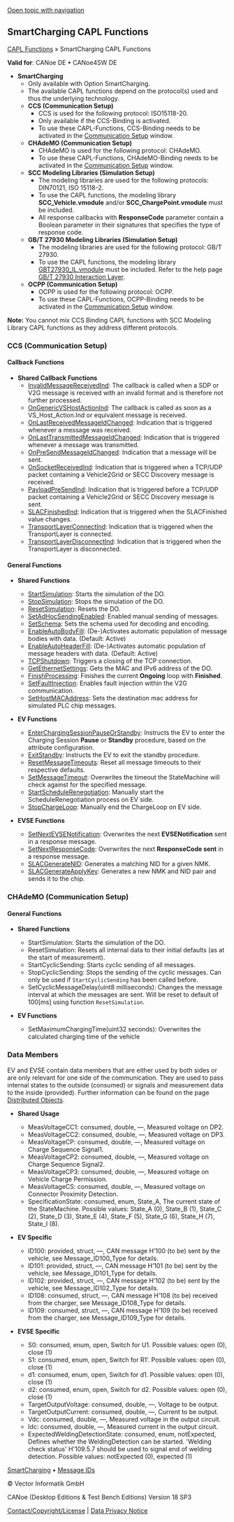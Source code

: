 [Open topic with navigation](../../../../CANoeDEFamily.htm#Topics/CAPLFunctions/SmartCharging/CAPLFunctionsSmartChargingOverview.md)

## SmartCharging CAPL Functions

[CAPL Functions](../CAPLfunctions.md) » SmartCharging CAPL Functions

**Valid for**: CANoe DE • CANoe4SW DE

- **SmartCharging**
  - Only available with Option SmartCharging.
  - The available CAPL functions depend on the protocol(s) used and thus the underlying technology.
  - **CCS (Communication Setup)**
    - CCS is used for the following protocol: ISO15118-20.
    - Only available if the CCS-Binding is activated.
    - To use these CAPL-Functions, CCS-Binding needs to be activated in the [Communication Setup](../../CANoeCANalyzer/Windows/CommunicationSetup/CommunicationSetup.md) window.
  - **CHAdeMO (Communication Setup)**
    - CHAdeMO is used for the following protocol: CHAdeMO.
    - To use these CAPL-Functions, CHAdeMO-Binding needs to be activated in the [Communication Setup](../../CANoeCANalyzer/Windows/CommunicationSetup/CommunicationSetup.md) window.
  - **SCC Modeling Libraries (Simulation Setup)**
    - The modeling libraries are used for the following protocols: DIN70121, ISO 15118-2.
    - To use the CAPL functions, the modeling library **SCC_Vehicle.vmodule** and/or **SCC_ChargePoint.vmodule** must be included.
    - All response callbacks with **ResponseCode** parameter contain a Boolean parameter in their signatures that specifies the type of response code.
  - **GB/T 27930 Modeling Libraries (Simulation Setup)**
    - The modeling libraries are used for the following protocol: GB/T 27930.
    - To use the CAPL functions, the modeling library [GBT27930_IL.vmodule](../../CANoeCANalyzer/ISO11783/procedures/UseNodelayerDLL.md) must be included. Refer to the help page [GB/T 27930 Interaction Layer](../../Shared/ISO11783/J1939GBT27930IL.md).
  - **OCPP (Communication Setup)**
    - OCPP is used for the following protocol: OCPP.
    - To use these CAPL-Functions, OCPP-Binding needs to be activated in the [Communication Setup](../../CANoeCANalyzer/Windows/CommunicationSetup/CommunicationSetup.md) window.

**Note:** You cannot mix CCS Binding CAPL functions with SCC Modeling Library CAPL functions as they address different protocols.

### CCS (Communication Setup)

#### Callback Functions

- **Shared Callback Functions**
  - [InvalidMessageReceivedInd](Callbacks/CAPLfunctionSCCInvalidMessageReceivedInd.md): The callback is called when a SDP or V2G message is received with an invalid format and is therefore not further processed.
  - [OnGenericVSHostActionInd](Callbacks/CAPLfunctionSCCOnGenericVSHostActionInd.md): The callback is called as soon as a VS_Host_Action.Ind or equivalent message is received.
  - [OnLastReceivedMessageIdChanged](CCSBindingCallbacks/CAPLfunctionOnLastReceivedMessageIdChanged.md): Indication that is triggered whenever a message was received.
  - [OnLastTransmittedMessageIdChanged](CCSBindingCallbacks/CAPLfunctionOnLastTransmittedMessageIdChanged.md): Indication that is triggered whenever a message was transmitted.
  - [OnPreSendMessageIdChanged](Callbacks/CAPLfunctionSCCOnPreSendMessageIdChanged.md): Indication that a message will be sent.
  - [OnSocketReceivedInd](Callbacks/CAPLfunctionSCCOnSocketReceivedInd.md): Indication that is triggered when a TCP/UDP packet containing a Vehicle2Grid or SECC Discovery message is received.
  - [PayloadPreSendInd](Callbacks/CAPLfunctionCCSPayloadPreSendInd.md): Indication that is triggered before a TCP/UDP packet containing a Vehicle2Grid or SECC Discovery message is sent.
  - [SLACFinishedInd](CCSBindingFunctions/CAPLfunctionSLACFinishedInd.md): Indication that is triggered when the SLACFinished value changes.
  - [TransportLayerConnectInd](CCSBindingFunctions/CAPLfunctionTransportLayerConnectInd.md): Indication that is triggered when the TransportLayer is connected.
  - [TransportLayerDisconnectInd](CCSBindingFunctions/CAPLfunctionTransportLayerDisconnectInd.md): Indication that is triggered when the TransportLayer is disconnected.

#### General Functions

- **Shared Functions**
  - [StartSimulation](CCSBindingFunctions/CAPLfunctionStartSimulation.md): Starts the simulation of the DO.
  - [StopSimulation](CCSBindingFunctions/CAPLfunctionStopSimulation.md): Stops the simulation of the DO.
  - [ResetSimulation](CCSBindingFunctions/CAPLfunctionResetSimulation.md): Resets the DO.
  - [SetAdHocSendingEnabled](CCSBindingFunctions/CAPLfunctionSetAdHocSendingEnabled.md): Enabled manual sending of messages.
  - [SetSchema](CCSBindingFunctions/CAPLfunctionSetSchema.md): Sets the schema used for decoding and encoding.
  - [EnableAutoBodyFill](CCSBindingFunctions/CAPLfunctionEnableAutoBodyFill.md): (De-)Activates automatic population of message bodies with data. (Default: Active)
  - [EnableAutoHeaderFill](CCSBindingFunctions/CAPLfunctionEnableAutoHeaderFill.md): (De-)Activates automatic population of message headers with data. (Default: Active)
  - [TCPShutdown](CCSBindingFunctions/CAPLfunctionTCPShutdown.md): Triggers a closing of the TCP connection.
  - [GetEthernetSettings](CCSBindingFunctions/CAPLfunctionGetEthernetSettings.md): Gets the MAC and IPv6 address of the DO.
  - [FinishProcessing](CCSBindingFunctions/CAPLfunctionFinishProcessing.md): Finishes the current **Ongoing** loop with **Finished**.
  - [SetFaultInjection](CCSBindingFunctions/CAPLfunctionSetFaultInjection.md): Enables fault injection within the V2G communication.
  - [SetHostMACAddress](CCSBindingFunctions/CAPLfunctionSetHostMACAddress.md): Sets the destination mac address for simulated PLC chip messages.

- **EV Functions**
  - [EnterChargingSessionPauseOrStandby](CCSBindingFunctions/CAPLfunctionEnterChargingSessionPauseOrStandby.md): Instructs the EV to enter the Charging Session **Pause** or **Standby** procedure, based on the attribute configuration.
  - [ExitStandby](CCSBindingFunctions/CAPLfunctionExitStandby.md): Instructs the EV to exit the standby procedure.
  - [ResetMessageTimeouts](CCSBindingFunctions/CAPLfunctionResetMessageTimeouts.md): Reset all message timeouts to their respective defaults.
  - [SetMessageTimeout](CCSBindingFunctions/CAPLfunctionSetMessageTimeout.md): Overwrites the timeout the StateMachine will check against for the specified message.
  - [StartScheduleRenegotiation](CCSBindingFunctions/CAPLfunctionStartScheduleRenegotiation.md): Manually start the ScheduleRenegotiation process on EV side.
  - [StopChargeLoop](CCSBindingFunctions/CAPLfunctionStopChargeLoop.md): Manually end the ChargeLoop on EV side.

- **EVSE Functions**
  - [SetNextEVSENotification](CCSBindingFunctions/CAPLfunctionSetNextEVSENotification.md): Overwrites the next **EVSENotification** sent in a response message.
  - [SetNextResponseCode](CCSBindingFunctions/CAPLfunctionISO20SetNextResponseCode.md): Overwrites the next **ResponseCode sent** in a response message.
  - [SLACGenerateNID](CCSBindingFunctions/CAPLfunctionSCCSLACGenerateNID.md): Generates a matching NID for a given NMK.
  - [SLACGenerateApplyKey](CCSBindingFunctions/CAPLfunctionSLACGenerateApplyKey.md): Generates a new NMK and NID pair and sends it to the chip.

### CHAdeMO (Communication Setup)

#### General Functions

- **Shared Functions**
  - StartSimulation: Starts the simulation of the DO.
  - ResetSimulation: Resets all internal data to their initial defaults (as at the start of measurement).
  - StartCyclicSending: Starts cyclic sending of all messages.
  - StopCyclicSending: Stops the sending of the cyclic messages. Can only be used if `StartCyclicSending` has been called before.
  - SetCyclicMessageDelay(uint8 milliseconds): Changes the message interval at which the messages are sent. Will be reset to default of 100[ms] using function `ResetSimulation`.

- **EV Functions**
  - SetMaximumChargingTime(uint32 seconds): Overwrites the calculated charging time of the vehicle

### Data Members

EV and EVSE contain data members that are either used by both sides or are only relevant for one side of the communication. They are used to pass internal states to the outside (consumed) or signals and measurement data to the inside (provided). Further information can be found on the page [Distributed Objects](../../CANoeCANalyzer/CommunicationConcept/CCDistributedObjects.md).

- **Shared Usage**
  - MeasVoltageCC1: consumed, double, —, Measured voltage on DP2.
  - MeasVoltageCC2: consumed, double, —, Measured voltage on DP3.
  - MeasVoltageCP: consumed, double, —, Measured voltage on Charge Sequence Signal1.
  - MeasVoltageCP2: consumed, double, —, Measured voltage on Charge Sequence Signal2.
  - MeasVoltageCP3: consumed, double, —, Measured voltage on Vehicle Charge Permission.
  - MeasVoltageCS: consumed, double, —, Measured voltage on Connector Proximity Detection.
  - SpecificationState: consumed, enum, State_A, The current state of the StateMachine. Possible values: State_A (0), State_B (1), State_C (2), State_D (3), State_E (4), State_F (5), State_G (6), State_H (7), State_I (8).

- **EV Specific**
  - ID100: provided, struct, —, CAN message H’100 (to be) sent by the vehicle, see Message_ID100_Type for details.
  - ID101: provided, struct, —, CAN message H’101 (to be) sent by the vehicle, see Message_ID101_Type for details.
  - ID102: provided, struct, —, CAN message H’102 (to be) sent by the vehicle, see Message_ID102_Type for details.
  - ID108: consumed, struct, —, CAN message H’108 (to be) received from the charger, see Message_ID108_Type for details.
  - ID109: consumed, struct, —, CAN message H’109 (to be) received from the charger, see Message_ID109_Type for details.

- **EVSE Specific**
  - S0: consumed, enum, open, Switch for U1. Possible values: open (0), close (1)
  - S1: consumed, enum, open, Switch for R1‘. Possible values: open (0), close (1)
  - d1: consumed, enum, open, Switch for d1. Possible values: open (0), close (1)
  - d2: consumed, enum, open, Switch for d2. Possible values: open (0), close (1)
  - TargetOutputVoltage: consumed, double, —, Voltage to be output.
  - TargetOutputCurrent: consumed, double, —, Current to be output.
  - Vdc: consumed, double, —, Measured voltage in the output circuit.
  - Idc: consumed, double, —, Measured current in the output circuit.
  - ExpectedWeldingDetectionState: consumed, enum, notExpected, Defines whether the WeldingDetection can be started. 'Welding check status' H'109.5.7 should be used to signal end of welding detection. Possible values: notExpected (0), expected (1)

[SmartCharging](../../CANoeCANalyzer/SmartCharging/SmartCharging.md) • [Message IDs](Callbacks/SCC_MessageID.md)

© Vector Informatik GmbH

CANoe (Desktop Editions & Test Bench Editions) Version 18 SP3

[Contact/Copyright/License](../../Shared/ContactCopyrightLicense.md) | [Data Privacy Notice](https://www.vector.com/int/en/company/get-info/privacy-policy/)
